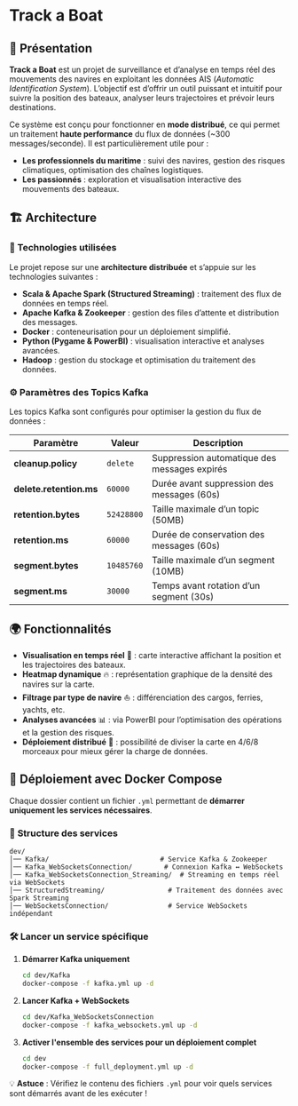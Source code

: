 # Track a Boat  

## 📌 Présentation  

**Track a Boat** est un projet de surveillance et d’analyse en temps réel des mouvements des navires en exploitant les données AIS (*Automatic Identification System*). L’objectif est d’offrir un outil puissant et intuitif pour suivre la position des bateaux, analyser leurs trajectoires et prévoir leurs destinations.  

Ce système est conçu pour fonctionner en **mode distribué**, ce qui permet un traitement **haute performance** du flux de données (~300 messages/seconde). Il est particulièrement utile pour :  

- **Les professionnels du maritime** : suivi des navires, gestion des risques climatiques, optimisation des chaînes logistiques.  
- **Les passionnés** : exploration et visualisation interactive des mouvements des bateaux.  

## 🏗️ Architecture  

### 📌 Technologies utilisées  

Le projet repose sur une **architecture distribuée** et s’appuie sur les technologies suivantes :  

- **Scala & Apache Spark (Structured Streaming)** : traitement des flux de données en temps réel.  
- **Apache Kafka & Zookeeper** : gestion des files d’attente et distribution des messages.  
- **Docker** : conteneurisation pour un déploiement simplifié.  
- **Python (Pygame & PowerBI)** : visualisation interactive et analyses avancées.  
- **Hadoop** : gestion du stockage et optimisation du traitement des données.  

### ⚙️ Paramètres des Topics Kafka  

Les topics Kafka sont configurés pour optimiser la gestion du flux de données :  

| Paramètre              | Valeur     | Description |
|------------------------|-----------|------------|
| **cleanup.policy**     | `delete`  | Suppression automatique des messages expirés |
| **delete.retention.ms**| `60000`   | Durée avant suppression des messages (60s) |
| **retention.bytes**    | `52428800`| Taille maximale d’un topic (50MB) |
| **retention.ms**       | `60000`   | Durée de conservation des messages (60s) |
| **segment.bytes**      | `10485760`| Taille maximale d’un segment (10MB) |
| **segment.ms**         | `30000`   | Temps avant rotation d’un segment (30s) |

## 🌍 Fonctionnalités  

- **Visualisation en temps réel** 📍 : carte interactive affichant la position et les trajectoires des bateaux.  
- **Heatmap dynamique** 🔥 : représentation graphique de la densité des navires sur la carte.  
- **Filtrage par type de navire** ⛵ : différenciation des cargos, ferries, yachts, etc.  
- **Analyses avancées** 📊 : via PowerBI pour l’optimisation des opérations et la gestion des risques.  
- **Déploiement distribué** 🚀 : possibilité de diviser la carte en 4/6/8 morceaux pour mieux gérer la charge de données.  

## 🚀 Déploiement avec Docker Compose  

Chaque dossier contient un fichier `.yml` permettant de **démarrer uniquement les services nécessaires**.  

### 📂 **Structure des services**  

```
dev/
│── Kafka/                            # Service Kafka & Zookeeper
│── Kafka_WebSocketsConnection/        # Connexion Kafka ↔ WebSockets
│── Kafka_WebSocketsConnection_Streaming/  # Streaming en temps réel via WebSockets
│── StructuredStreaming/                # Traitement des données avec Spark Streaming
│── WebSocketsConnection/               # Service WebSockets indépendant
```

### 🛠️ **Lancer un service spécifique**  

1. **Démarrer Kafka uniquement**  
   ```bash
   cd dev/Kafka
   docker-compose -f kafka.yml up -d
   ```

2. **Lancer Kafka + WebSockets**  
   ```bash
   cd dev/Kafka_WebSocketsConnection
   docker-compose -f kafka_websockets.yml up -d
   ```

3. **Activer l'ensemble des services pour un déploiement complet**  
   ```bash
   cd dev
   docker-compose -f full_deployment.yml up -d
   ```

💡 **Astuce** : Vérifiez le contenu des fichiers `.yml` pour voir quels services sont démarrés avant de les exécuter !  
